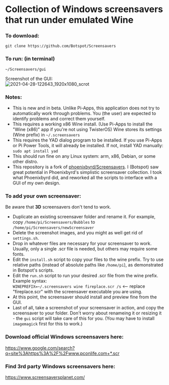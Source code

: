# Collection of Windows screensavers that run under emulated Wine

### To download:
```
git clone https://github.com/Botspot/Screensavers
```
### To run: (in terminal)
```
~/Screensavers/gui
```
Screenshot of the GUI:  
![2021-04-28-122643_1920x1080_scrot](https://user-images.githubusercontent.com/54716352/116447638-d40be780-a81d-11eb-97f8-3466f5d7324b.png)

### Notes:
- This is new and in beta. Unlike Pi-Apps, this application does not try to automatically work through problems. You (the user) are expected to identify problems and correct them yourself.
- This requires a working x86 Wine install. (Use Pi-Apps to install the "Wine (x86)" app if you're not using TwisterOS) Wine stores its settings (Wine prefix) in `~/.screensavers`
- This requires the YAD dialog program to be installed. If you use Pi-Apps or Pi Power Tools, it will already be installed. If not, install YAD manually: `sudo apt install yad`
- This should run fine on any Linux system: arm, x86, Debian, or some other distro.
- This repository is a fork of [phoenixbyrd/Screensavers](https://github.com/phoenixbyrd/Screensavers). I (Botspot) saw great potential in Phoenixbyrd's simplistic screensaver collection. I took what Phoenixbyrd did, and reworked all the scripts to interface with a GUI of my own design.

### To add your own screensaver:
Be aware that **3D** screensavers don't tend to work.
- Duplicate an existing screensaver folder and rename it. For example, copy `/home/pi/Screensavers/Bubbles` to `/home/pi/Screensavers/newScreensaver`
- Delete the screenshot images, and you might as well get rid of `settings.sh`.
- Drop in whatever files are necessary for your screensaver to work. Usually, only a single .scr file is needed, but others may require some fonts.
- Edit the `install.sh` script to copy your files to the wine prefix. Try to use relative paths (instead of absolute paths like `/home/pi`), as demonstrated in Botspot's scripts.
- Edit the `run.sh` script to run your desired .scr file from the wine prefix. Example syntax:  
`WINEPREFIX=~/.screensavers wine fireplace.scr /s` <-- replace "fireplace.scr" with the screensaver executable you are using.
- At this point, the screensaver should install and preview fine from the GUI.
- Last of all, take a screenshot of your screensaver in action, and copy the screensaver to your folder. Don't worry about renameing it or resizing it - the `gui` script will take care of this for you. (You may have to install `imagemagick` first for this to work.)

### Download official Windows screensavers here:
https://www.google.com/search?q=site%3Ahttps%3A%2F%2Fwww.pconlife.com+*.scr

### Find 3rd party Windows screensavers here:
https://www.screensaversplanet.com/
